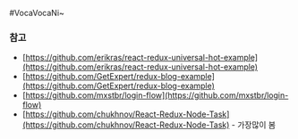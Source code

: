 #VocaVocaNi~


### 참고
- [https://github.com/erikras/react-redux-universal-hot-example](https://github.com/erikras/react-redux-universal-hot-example)
- [https://github.com/GetExpert/redux-blog-example](https://github.com/GetExpert/redux-blog-example)
- [https://github.com/mxstbr/login-flow](https://github.com/mxstbr/login-flow)
- [https://github.com/chukhnov/React-Redux-Node-Task](https://github.com/chukhnov/React-Redux-Node-Task) - 가장많이 봄